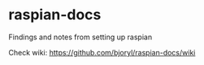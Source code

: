 # raspian-docs
Findings and notes from setting up raspian

Check wiki: https://github.com/bjoryl/raspian-docs/wiki
